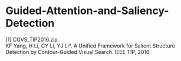 # Guided-Attention-and-Saliency-Detection

[1] CGVS_TIP2016.zip  
KF Yang, H Li, CY Li, YJ Li*. A Unified Framework for Salient Structure Detection by Contour-Guided Visual Search. IEEE TIP, 2016.
